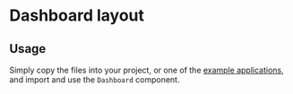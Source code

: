 # Dashboard layout

## Usage

Simply copy the files into your project, or one of the [example applications](https://github.com/mui-org/material-ui/tree/master/examples), and import and use the `Dashboard` component.
